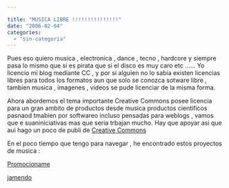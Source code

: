 ```yaml
---

title: "MUSICA LIBRE !!!!!!!!!!!!!!!"
date: "2006-02-04"
categories: 
  - "sin-categoria"
---
```


Pues eso quiero musica , electronica , dance , tecno , hardcore y siempre pasa lo mismo que si es pirata que si el disco es muy caro etc ...... Yo licencio mi blog mediante CC , y por si alguien no lo sabia existen licencias libres para todos los formatos aun que solo se conozca sotware libre , tambien musica , imagenes , videos se pude licenciar de la misma forma.

Ahora abordemos el tema importante Creative Commons posee licencia para un gran ambito de productos desde musica productos cientificos pasnaod tmabien por softwareo incluso pensadas para weblogs , vamos que e suaniniciativas mas que seria trbajan mucho. Hay que apoyar asi que aui hago un poco de publi de [Creative Commons](https://es.creativecommons.org/)

En el poco tiempo que tengo para navegar , he encontrado estos proyectos de musica :

[Promocioname](https://www.promocioname.net/ "Promocioname")

[jamendo](https://www.jamendo.com/es/ "jamendo")
